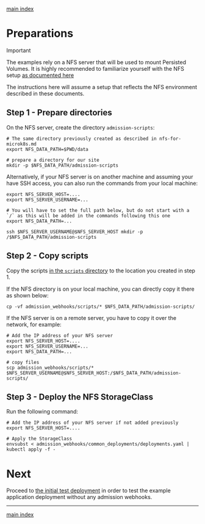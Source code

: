 [main index](../README.md)

# Preparations

> [!IMPORTANT]
> The examples rely on a NFS server that will be used to mount Persisted Volumes. It is highly recommended to familiarize yourself with the NFS setup [as documented here](../persisted_volumes/README.md)
>
> The instructions here will assume a setup that reflects the NFS environment described in these documents.

## Step 1 - Prepare directories

On the NFS server, create the directory `admission-scripts`:

```shell
# The same directory previously created as described in nfs-for-microk8s.md
export NFS_DATA_PATH=$PWD/data

# prepare a directory for our site
mkdir -p $NFS_DATA_PATH/admission-scripts
```

Alternatively, if your NFS server is on another machine and assuming your have SSH access, you can also run the commands from your local machine:

```shell
export NFS_SERVER_HOST=....
export NFS_SERVER_USERNAME=...

# You will have to set the full path below, but do not start with a `/` as this will be added in the commands following this one
export NFS_DATA_PATH=...

ssh $NFS_SERVER_USERNAME@$NFS_SERVER_HOST mkdir -p /$NFS_DATA_PATH/admission-scripts
```

## Step 2 - Copy scripts

Copy the scripts [in the `scripts` directory](./scripts/) to the location you created in step 1.

If the NFS directory is on your local machine, you can directly copy it there as shown below:

```shell
cp -vf admission_webhooks/scripts/* $NFS_DATA_PATH/admission-scripts/
```

If the NFS server is on a remote server, you have to copy it over the network, for example:

```shell
# Add the IP address of your NFS server
export NFS_SERVER_HOST=....
export NFS_SERVER_USERNAME=... 
export NFS_DATA_PATH=...

# copy files
scp admission_webhooks/scripts/*  $NFS_SERVER_USERNAME@$NFS_SERVER_HOST:/$NFS_DATA_PATH/admission-scripts/
```

## Step 3 - Deploy the NFS StorageClass

Run the following command:

```shell
# Add the IP address of your NFS server if not added previously
export NFS_SERVER_HOST=....

# Apply the StorageClass
envsubst < admission_webhooks/common_deployments/deployments.yaml | kubectl apply -f -
```

# Next

Proceed to [the initial test deployment](./initial_test_deployment.md) in order to test the example application deployment without any admission webhooks.

<hr />

[main index](../README.md)

